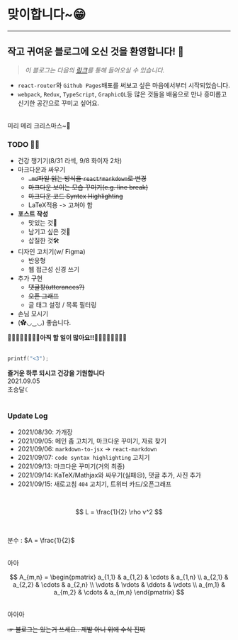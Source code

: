 # 맞이합니다~😁
---
## 작고 귀여운 블로그에 오신 것을 환영합니다! 🔮

<!-- ![일식](sun.png) -->

<i>

> 이 블로그는 다음의 [링크](https://blog.crescent.dev)를 통해 들어오실 수 있습니다.
</i>

- `react-router`와 `Github Pages`배포를 써보고 싶은 마음에서부터 시작되었습니다.
- `webpack`, `Redux`, `TypeScript`, `GraphicQL`등 많은 것들을 배움으로 만나 흥미롭고 신기한 공간으로 꾸미고 싶어요.
<br/>
미리 메리 크리스마스~🎄

<br/>

### TODO 🧙‍♂️
* 건강 챙기기(8/31 라섹, 9/8 화이자 2차)
* 마크다운과 싸우기
  * ~~`.md`파일 읽는 방식을 `react*markdown`로 변경~~
  * ~~마크다운 보이는 모습 꾸미기(e.g. line break)~~
  * ~~마크다운 코드 Syntex Highlighting~~
  * LaTeX적용 -> 고쳐야 함
* **포스트 작성**
  * 맛있는 것🍞
  * 남기고 싶은 것💾
  * 삽질한 것🛠
* 디자인 고치기(w/ Figma)
  * 반응형
  * 웹 접근성 신경 쓰기
* 추가 구현
  * ~~댓글창(utterances?)~~
  * ~~오픈 그래프~~
  * 글 태그 설정 / 목록 필터링
* 손님 모시기
* (✿◡‿◡) 좋습니다.

**🏃‍♂️🏃‍♀️🏃‍♂️🏃‍♀️아직 할 일이 많아요!!🏃‍♂️🏃‍♀️🏃‍♂️🏃‍♀️** <br/> 
<br/>

```c
printf("<3");
```
**즐거운 하루 되시고 건강을 기원합니다** <br/>
2021.09.05 <br/>
초승달☾ <br/>
<br/>

### Update Log
- 2021/08/30: 가개장
- 2021/09/05: 메인 좀 고치기, 마크다운 꾸미기, 자료 찾기
- 2021/09/06: `markdown-to-jsx` -> `react-markdown`
- 2021/09/07: `code syntax highlighting` 고치기
- 2021/09/13: 마크다운 꾸미기(거의 최종)
- 2021/09/14: KaTeX/Mathjax와 싸우기(실패😥), 댓글 추가, 사진 추가
- 2021/09/15: 새로고침 `404` 고치기, 트위터 카드/오픈그래프

<br/>

$$ L = \frac{1}{2} \rho v^2 $$

<br/>

분수 : $A = \frac{1}{2}$

<br/>
아아 
<br/>

$$ 
A_{m,n} =
 \begin{pmatrix}
  a_{1,1} & a_{1,2} & \cdots & a_{1,n} \\
  a_{2,1} & a_{2,2} & \cdots & a_{2,n} \\
  \vdots  & \vdots  & \ddots & \vdots  \\
  a_{m,1} & a_{m,2} & \cdots & a_{m,n}
 \end{pmatrix} 
$$

<br/>
아아아

<br/>

~~☞ 블로그는 있는거 쓰세요.. 제발 아니 위에 수식 진짜~~